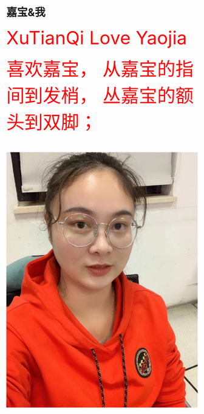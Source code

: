 # 嘉宝&我
<html>
<head>
<p><font size="7" color="red" >
XuTianQi Love  Yaojia
<body  background="love.jpg">
<p>
<font size="7" color="red" >
喜欢嘉宝，
从嘉宝的指间到发梢，
丛嘉宝的额头到双脚；</font> </p>
<p> 
<img src="jiabao.jpg"> </p>
</body>
</html>

